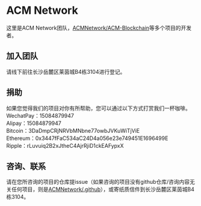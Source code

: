 # ACM Network
这里是ACM Network团队，[ACMNetwork/ACM-Blockchain](https://github.com/ACMNetwork/ACM-Blockchain)等多个项目的开发者。
## 加入团队
请线下前往长沙岳麓区莱茵城B4栋3104进行登记。
## 捐助
如果您觉得我们的项目对你有所帮助，您可以通过以下方式打赏我们一杯咖啡。\
WechatPay：15084879947\
Alipay：15084879947\
Bitcoin：3DaDmpCRjNRVbMNbne77owbJVKuWiTjViE\
Ethereum：0x3447fFaC534aC24D4a056e23e749451E1696499E\
Ripple：rLuvuiq2B2xJtheC4AjrRjiD1ckEAFypxX
## 咨询、联系
请在您所咨询的项目的仓库提issue（如果咨询的项目没有github仓库/咨询内容无关任何项目，则是[ACMNetwork/.github](https://github.com/ACMNetwork/.github/issues)），或寄纸质信件到长沙岳麓区莱茵城B4栋3104。
